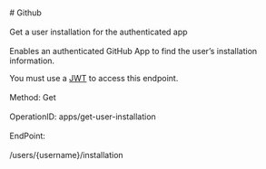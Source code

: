 <br>#     Github</br>
<br>Get a user installation for the authenticated app</br>
<br>Enables an authenticated GitHub App to find the user’s installation information.

You must use a [JWT](https://developer.github.com/apps/building-github-apps/authenticating-with-github-apps/#authenticating-as-a-github-app) to access this endpoint.</br>
<br>Method: Get</br>
<br>OperationID: apps/get-user-installation</br>
<br>EndPoint:</br>
<br>/users/{username}/installation</br>
